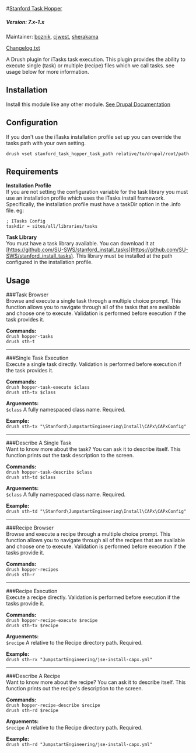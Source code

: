 #[Stanford Task Hopper](https://github.com/SU-SWS/stanford_task_hopper)
##### Version: 7.x-1.x

Maintainer: [boznik](https://github.com/boznik), [cjwest](https://github.com/cjwest), [sherakama](https://github.com/sherakama)

[Changelog.txt](CHANGELOG.txt)

A Drush plugin for iTasks task execution. This plugin provides the ability to execute single (task) or multiple (recipe) files which we call tasks. see usage below for more information.

Installation
---

Install this module like any other module. [See Drupal Documentation](https://drupal.org/documentation/install/modules-themes/modules-7)

Configuration
---

If you don't use the iTasks installation profile set up you can override the tasks path with your own setting. 

```
drush vset stanford_task_hopper_task_path relative/to/drupal/root/path
```

Requirements
---

**Installation Profile**  
If you are not setting the configuration variable for the task library you must use an installation profile which uses the iTasks install framework. Specifically, the installation profile must have a taskDir option in the .info file. eg:

```
; ITasks Config
taskdir = sites/all/libraries/tasks
```

**Task Library**  
You must have a task library available. You can download it at [https://github.com/SU-SWS/stanford_install_tasks](https://github.com/SU-SWS/stanford_install_tasks). This library must be installed at the path configured in the installation profile.


Usage
-----

###Task Browser  
Browse and execute a single task through a multiple choice prompt. This function allows you to navigate through all of the tasks that are available and choose one to execute. Validation is performed before execution if the task provides it.

**Commands:**  
`drush hopper-tasks`  
`drush sth-t`

---

###Single Task Execution  
Execute a single task directly. Validation is performed before execution if the task provides it. 

**Commands:**  
`drush hopper-task-execute $class`  
`drush sth-tx $class`

**Arguements:**  
`$class` A fully namespaced class name. Required.

**Example:**  
`drush sth-tx "\Stanford\JumpstartEngineering\Install\CAPx\CAPxConfig"`

---

###Describe A Single Task  
Want to know more about the task? You can ask it to describe itself. This function prints out the task description to the screen.

**Commands:**  
`drush hopper-task-describe $class`  
`drush sth-td $class`

**Arguements:**  
`$class` A fully namespaced class name. Required.

**Example:**  
`drush sth-td "\Stanford\JumpstartEngineering\Install\CAPx\CAPxConfig"`

---

###Recipe Browser  
Browse and execute a recipe through a multiple choice prompt. This function allows you to navigate through all of the recipes that are available and choose one to execute. Validation is performed before execution if the tasks provide it.

**Commands:**  
`drush hopper-recipes`  
`drush sth-r`

---

###Recipe Execution  
Execute a recipe directly. Validation is performed before execution if the tasks provide it. 

**Commands:**  
`drush hopper-recipe-execute $recipe`  
`drush sth-tx $recipe`

**Arguements:**  
`$recipe` A relative to the Recipe directory path. Required.

**Example:**  
`drush sth-rx "JumpstartEngineering/jse-install-capx.yml"`

---

###Describe A Recipe  
Want to know more about the recipe? You can ask it to describe itself. This function prints out the recipe's description to the screen.

**Commands:**  
`drush hopper-recipe-describe $recipe`  
`drush sth-rd $recipe`

**Arguements:**  
`$recipe` A relative to the Recipe directory path. Required.

**Example:**  
`drush sth-rd "JumpstartEngineering/jse-install-capx.yml"`
